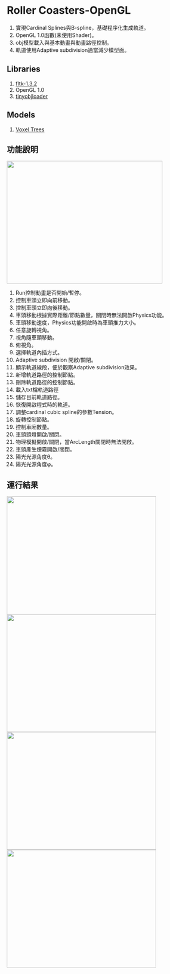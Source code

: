 # Roller Coasters-OpenGL

1. 實現Cardinal Splines與B-spline，基礎程序化生成軌道。  
2. OpenGL 1.0函數(未使用Shader)。  
3. obj模型載入與基本動畫與動畫路徑控制。  
4. 軌道使用Adaptive subdivision適當減少模型面。  

## Libraries
 1. [fltk-1.3.2](https://www.fltk.org/)
 2. OpenGL 1.0
 3. [tinyobjloader](https://github.com/tinyobjloader/tinyobjloader)
 
## Models
 1. [Voxel Trees](https://skfb.ly/6FURN)
 
## 功能說明
<img src="https://i.imgur.com/aTm1lxO.png" width="417" height="329" />


1. Run控制動畫是否開始/暫停。  
2. 控制車頭立即向前移動。  
3. 控制車頭立即向後移動。  
4. 車頭移動根據實際距離/節點數量，關閉時無法開啟Physics功能。  
5. 車頭移動速度，Physics功能開啟時為車頭推力大小。  
6. 任意旋轉視角。  
7. 視角隨車頭移動。  
8. 俯視角。  
9. 選擇軌道內插方式。  
10. Adaptive subdivision 開啟/關閉。  
11. 顯示軌道線段，便於觀察Adaptive subdivision效果。  
12. 新增軌道路徑的控制節點。  
13. 刪除軌道路徑的控制節點。  
14. 載入txt檔軌道路徑  
15. 儲存目前軌道路徑。  
16. 恢復開啟程式時的軌道。  
17. 調整cardinal cubic spline的參數Tension。  
18. 旋轉控制節點。  
19. 控制車廂數量。  
20. 車頭頭燈開啟/關閉。  
21. 物理模擬開啟/關閉，當ArcLength關閉時無法開啟。  
22. 車頭產生煙霧開啟/關閉。  
23. 陽光光源角度θ。  
24. 陽光光源角度φ。  


## 運行結果
<img src="https://i.imgur.com/VvQptTi.png" width="400" height="316" /><img src="https://i.imgur.com/b9ftiz1.png" width="400" height="316" />
<img src="https://i.imgur.com/ki1jXtg.png" width="400" height="316" /><img src="https://i.imgur.com/Xq1iVzA.png" width="400" height="316" />
